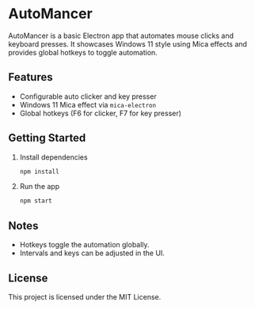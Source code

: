 # AutoMancer

AutoMancer is a basic Electron app that automates mouse clicks and keyboard presses.
It showcases Windows 11 style using Mica effects and provides global hotkeys to toggle automation.

## Features

- Configurable auto clicker and key presser
- Windows 11 Mica effect via `mica-electron`
- Global hotkeys (F6 for clicker, F7 for key presser)

## Getting Started

1. Install dependencies
   ```bash
   npm install
   ```
2. Run the app
   ```bash
   npm start
   ```

## Notes

- Hotkeys toggle the automation globally.
- Intervals and keys can be adjusted in the UI.

## License

This project is licensed under the MIT License.
